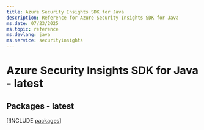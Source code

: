 ```yaml
---
title: Azure Security Insights SDK for Java
description: Reference for Azure Security Insights SDK for Java
ms.date: 07/23/2025
ms.topic: reference
ms.devlang: java
ms.service: securityinsights
---
```

# Azure Security Insights SDK for Java - latest
## Packages - latest
[!INCLUDE [packages](security-insights-index.md)]